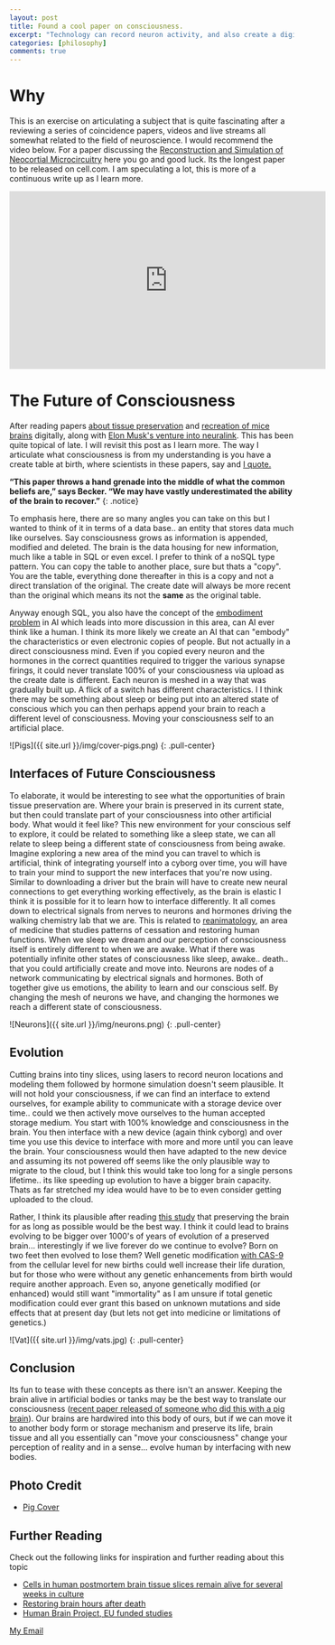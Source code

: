 ```yaml
---
layout: post
title: Found a cool paper on consciousness.
excerpt: "Technology can record neuron activity, and also create a digital copy of them post mortem. Studies have sliced a small segment of a rat brain and digitally reconstructed them into a model. Does this mean if you repeated this process for the whole brain your consciousness would be reconstructed digitally? Recent studies also raise questions about whether brain damage and death are permanent. If that doesn't make you curious.."
categories: [philosophy]
comments: true
---
```


# Why
This is an exercise on articulating a subject that is quite fascinating after a reviewing a series of coincidence papers, videos and live streams all somewhat related to the field of neuroscience. I would recommend the video below. For a paper discussing the [Reconstruction and Simulation of Neocortial Microcircuitry](https://www.cell.com/cell/fulltext/S0092-8674(15)01191-5) here you go and good luck. Its the longest paper to be released on cell.com. I am speculating a lot, this is more of a continuous write up as I learn more.

<p style="text-align:center;">
<iframe width="560" height="315" src="https://www.youtube.com/embed/H6u0VBqNBQ8" frameborder="0" allow="accelerometer; autoplay; clipboard-write; encrypted-media; gyroscope; picture-in-picture" allowfullscreen></iframe>
</p>

# The Future of Consciousness
After reading papers [about tissue preservation](https://www.nature.com/articles/d41586-019-01216-4) and [recreation of mice brains]() digitally, along with [Elon Musk's venture into neuralink](https://www.youtube.com/watch?v=DVvmgjBL74w). This has been quite topical of late. I will revisit this post as I learn more. The way I articulate what consciousness is from my understanding is you have a create table at birth, where scientists in these papers, say and [I quote.](https://www.nature.com/articles/d41586-019-01216-4)

**“This paper throws a hand grenade into the middle of what the common beliefs are,” says Becker. “We may have vastly underestimated the ability of the brain to recover.”** 
{: .notice}

To emphasis here, there are so many angles you can take on this but I wanted to think of it in terms of a data base.. an entity that stores data much like ourselves. Say consciousness grows as information is appended, modified and deleted. The brain is the data housing for new information, much like a table in SQL or even excel. I prefer to think of a noSQL type pattern. You can copy the table to another place, sure but thats a "copy". You are the table, everything done thereafter in this is a copy and not a direct translation of the original. The create date will always be more recent than the original which means its not the **same** as the original table. 

Anyway enough SQL, you also have the concept of the [embodiment problem](https://www.wikiwand.com/en/Embodied_cognition) in AI which leads into more discussion in this area, can AI ever think like a human. I think its more likely we create an AI that can "embody" the characteristics or even electronic copies of people. But not actually in a direct consciousness mind. Even if you copied every neuron and the hormones in the correct quantities required to trigger the various synapse firings, it could never translate 100% of your consciousness via upload as the create date is different. Each neuron is meshed in a way that was gradually built up. A flick of a switch has different characteristics. I I think there may be something about sleep or being put into an altered state of conscious which you can then perhaps append your brain to reach a different level of consciousness. Moving your consciousness self to an artificial place.

![Pigs]({{ site.url }}/img/cover-pigs.png)
{: .pull-center}


## Interfaces of Future Consciousness
To elaborate, it would be interesting to see what the opportunities of brain tissue preservation are. Where your brain is preserved in its current state, but then could translate part of your consciousness into other artificial body. What would it feel like? This new environment for your conscious self to explore, it could be related to something like a sleep state, we can all relate to sleep being a different state of consciousness from being awake. Imagine exploring a new area of the mind you can travel to which is artificial, think of integrating yourself into a cyborg over time, you will have to train your mind to support the new interfaces that you're now using. Similar to downloading a driver but the brain will have to create new neural connections to get everything working effectively, as the brain is elastic I think it is possible for it to learn how to interface differently. It all comes down to electrical signals from nerves to neurons and hormones driving the walking chemistry lab that we are. This is related to [reanimatology](https://encyclopedia2.thefreedictionary.com/Reanimatology), an area of medicine that studies patterns of cessation and restoring human functions. When we sleep we dream and our perception of consciousness itself is entirely different to when we are awake. What if there was potentially infinite other states of consciousness like sleep, awake.. death.. that you could artificially create and move into. Neurons are nodes of a network communicating by electrical signals and hormones. Both of together give us emotions, the ability to learn and our conscious self. By changing the mesh of neurons we have, and changing the hormones we reach a different state of consciousness. 

![Neurons]({{ site.url }}/img/neurons.png)
{: .pull-center}

## Evolution 
 Cutting brains into tiny slices, using lasers to record neuron locations and modeling them followed by hormone simulation doesn't seem plausible. It will not hold your consciousness, if we can find an interface to extend ourselves, for example ability to communicate with a storage device over time.. could we then actively move ourselves to the human accepted storage medium. You start with 100% knowledge and consciousness in the brain. You then interface with a new device (again think cyborg) and over time you use this device to interface with more and more until you can leave the brain. Your consciousness would then have adapted to the new device and assuming its not powered off seems like the only plausible way to migrate to the cloud, but I think this would take too long for a single persons lifetime.. its like speeding up evolution to have a bigger brain capacity. Thats as far stretched my idea would have to be to even consider getting uploaded to the cloud. 
 
 Rather, I think its plausible after reading [this study]() that preserving the brain for as long as possible would be the best way. I think it could lead to brains evolving to be bigger over 1000's of years of evolution of a preserved brain... interestingly if we live forever do we continue to evolve? Born on two feet then evolved to lose them? Well genetic modification [with CAS-9](https://www.wikiwand.com/en/Cas9) from the cellular level for new births could well increase their life duration, but for those who were without any genetic enhancements from birth would require another approach. Even so, anyone genetically modified (or enhanced) would still want "immortality" as I am unsure if total genetic modification could ever grant this based on unknown mutations and side effects that at present day (but lets not get into medicine or limitations of genetics.) 
 
![Vat]({{ site.url }}/img/vats.jpg)
{: .pull-center}


## Conclusion
 Its fun to tease with these concepts as there isn't an answer. Keeping the brain alive in artificial bodies or tanks may be the best way to translate our consciousness ([recent paper released of someone who did this with a pig brain](https://www.nature.com/articles/d41586-019-01216-4)). Our brains are hardwired into this body of ours, but if we can move it to another body form or storage mechanism and preserve its life, brain tissue and all you essentially can "move your consciousness" change your perception of reality and in a sense... evolve human by interfacing with new bodies.


## Photo Credit
* [Pig Cover](https://mindthegraph.com/blog/brain-damage-pig-brains-alive-hours-death/)


## Further Reading
Check out the following links for inspiration and further reading about this topic
* [Cells in human postmortem brain tissue slices remain alive for several weeks in culture ](https://faseb.onlinelibrary.wiley.com/doi/full/10.1096/fj.01-0504com)
* [Restoring brain hours after death](https://www.nature.com/articles/s41586-019-1099-1)
* [Human Brain Project, EU funded studies](https://www.humanbrainproject.eu/en/)

<a href="#" id="emailclick" onclick="replace_email()">My Email</a>

<!-- SCRIPTS HERE -->
<script>
var email;

function add_mailto() {
  const elem = document.getElementById("emailclick");
  elem.href = `mailto:${email}`;
}

function replace_email() {
  // spam prevention
  const domain = "cjgstudio.com";
  const name = [16, 28, 1, 1, 26, 22];
  const xor_with = 115;
  let constructed = "";
  name.forEach(function(i) {
    constructed += String.fromCharCode(i ^ xor_with);
  })
  email = `${constructed}@${domain}`;
  const elem = document.getElementById("emailclick");
  elem.text = email;

  window.setTimeout(add_mailto, 100);
}
</script>
